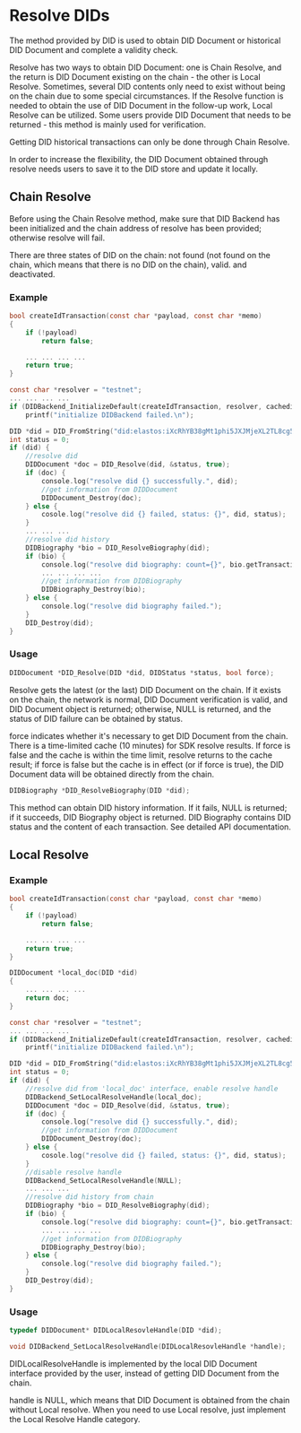 # Resolve DIDs

The method provided by DID is used to obtain DID Document or historical DID Document and complete a validity check.

Resolve has two ways to obtain DID Document: one is Chain Resolve, and the return is DID Document existing on the chain - the other is Local Resolve. Sometimes, several DID contents only need to exist without being on the chain due to some special circumstances. If the Resolve function is needed to obtain the use of DID Document in the follow-up work, Local Resolve can be utilized. Some users provide DID Document that needs to be returned - this method is mainly used for verification.

Getting DID historical transactions can only be done through Chain Resolve.

In order to increase the flexibility, the DID Document obtained through resolve needs users to save it to the DID store and update it locally.

## Chain Resolve

Before using the Chain Resolve method, make sure that DID Backend has been initialized and the chain address of resolve has been provided; otherwise resolve will fail.

There are three states of DID on the chain: not found (not found on the chain, which means that there is no DID on the chain), valid. and deactivated.

### Example

```c
bool createIdTransaction(const char *payload, const char *memo)
{
    if (!payload)
        return false;

    ... ... ... ...
    return true;
}

const char *resolver = "testnet";
... ... ... ... 
if (DIDBackend_InitializeDefault(createIdTransaction, resolver, cachedir) < 0)
  	printf("initialize DIDBackend failed.\n");

DID *did = DID_FromString("did:elastos:iXcRhYB38gMt1phi5JXJMjeXL2TL8cg58y");
int status = 0;
if (did) {
    //resolve did
    DIDDocument *doc = DID_Resolve(did, &status, true);
    if (doc) {
        console.log("resolve did {} successfully.", did);
        //get information from DIDDocument
        DIDDocument_Destroy(doc);
    } else {
        cosole.log("resolve did {} failed, status: {}", did, status);
    }
    ... ... ...
    //resolve did history
    DIDBiography *bio = DID_ResolveBiography(did);
    if (bio) {
        console.log("resolve did biography: count={}", bio.getTransactionCount());
        ... ... ... ...
        //get information from DIDBiography
        DIDBiography_Destroy(bio);
    } else {
        console.log("resolve did biography failed.");
    } 
    DID_Destroy(did);
}
```

### Usage

```c
DIDDocument *DID_Resolve(DID *did, DIDStatus *status, bool force);
```

Resolve gets the latest (or the last) DID Document on the chain. If it exists on the chain, the network is normal, DID Document verification is valid, and DID Document object is returned; otherwise, NULL is returned, and the status of DID failure can be obtained by status.

force indicates whether it's necessary to get DID Document from the chain. There is a time-limited cache (10 minutes) for SDK resolve results. If force is false and the cache is within the time limit, resolve returns to the cache result; if force is false but the cache is in effect (or if force is true), the DID Document data will be obtained directly from the chain.

```c
DIDBiography *DID_ResolveBiography(DID *did);
```

This method can obtain DID history information. If it fails, NULL is returned; if it succeeds, DID Biography object is returned. DID Biography contains DID status and the content of each transaction. See detailed API documentation.

## Local Resolve

### Example

```c
bool createIdTransaction(const char *payload, const char *memo)
{
    if (!payload)
        return false;

    ... ... ... ...
    return true;
}

DIDDocument *local_doc(DID *did)
{
    ... ... ... ...
    return doc;
}

const char *resolver = "testnet";
... ... ... ... 
if (DIDBackend_InitializeDefault(createIdTransaction, resolver, cachedir) < 0)
  	printf("initialize DIDBackend failed.\n");

DID *did = DID_FromString("did:elastos:iXcRhYB38gMt1phi5JXJMjeXL2TL8cg58y");
int status = 0;
if (did) {
    //resolve did from 'local_doc' interface, enable resolve handle
    DIDBackend_SetLocalResolveHandle(local_doc);
    DIDDocument *doc = DID_Resolve(did, &status, true);
    if (doc) {
        console.log("resolve did {} successfully.", did);
        //get information from DIDDocument
        DIDDocument_Destroy(doc);
    } else {
        cosole.log("resolve did {} failed, status: {}", did, status);
    }
    //disable resolve handle
    DIDBackend_SetLocalResolveHandle(NULL);
    ... ... ...
    //resolve did history from chain
    DIDBiography *bio = DID_ResolveBiography(did);
    if (bio) {
        console.log("resolve did biography: count={}", bio.getTransactionCount());
        ... ... ... ...
        //get information from DIDBiography
        DIDBiography_Destroy(bio);
    } else {
        console.log("resolve did biography failed.");
    } 
    DID_Destroy(did);
}
```

### Usage

```c
typedef DIDDocument* DIDLocalResovleHandle(DID *did);

void DIDBackend_SetLocalResolveHandle(DIDLocalResovleHandle *handle);
```

DIDLocalResolveHandle is implemented by the local DID Document interface provided by the user, instead of getting DID Document from the chain.

handle is NULL, which means that DID Document is obtained from the chain without Local resolve. When you need to use Local resolve, just implement the Local Resolve Handle category.
